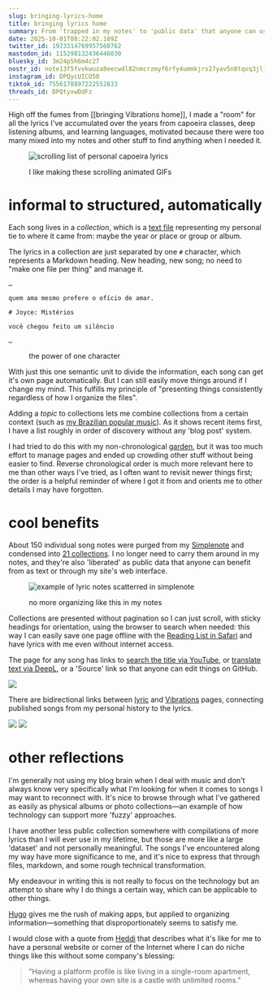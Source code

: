 ```yaml
---
slug: bringing-lyrics-home
title: bringing lyrics home
summary: From 'trapped in my notes' to 'public data' that anyone can use.
date: 2025-10-01T08:22:02.109Z
twitter_id: 1973314769957560762
mastodon_id: 115298132436446030
bluesky_id: 3m24p5h6m4c27
nostr_id: note13f5fvvkwuza8eecwdl82nmcrzmyf6rfy4ummkjrs27yav5n8tqvq3jljkr
instagram_id: DPQycUICO58
tiktok_id: 7556178897222552833
threads_id: DPQtyxwDdFz
---
```

High off the fumes from [[bringing Vibrations home]], I made a "room" for all the lyrics I've accumulated over the years from capoeira classes, deep listening albums, and learning languages, motivated because there were too many mixed into my notes and other stuff to find anything when I needed it.

<figure>

![scrolling list of personal capoeira lyrics](scrolling.gif)

<figcaption>I like making these scrolling animated GIFs</figcaption>
</figure>

<roco-divider></roco-divider>

# informal to structured, automatically

Each song lives in a *collection*, which is a [text file](https://github.com/rosano/home/blob/master/content-sources/lyrics/2021-04-caetano.md?plain=1) representing my personal tie to where it came from: maybe the year or place or group or album.

The lyrics in a collection are just separated by one `#` character, which represents a Markdown heading. New heading, new song; no need to "make one file per thing" and manage it.

```
…

quem ama mesmo prefere o ofício de amar.

# Joyce: Mistérios

você chegou feito um silêncio

…

```
<figure><figcaption>the power of one character</figcaption></figure>

With just this one semantic unit to divide the information, each song can get it's own page automatically. But I can still easily move things around if I change my mind. This fulfills my principle of "presenting things consistently regardless of how I organize the files".

Adding a *topic* to collections lets me combine collections from a certain context (such as [my Brazilian popular music](https://rosano.ca/lyrics/topic/brazil/)). As it shows recent items first, I have a list roughly in order of discovery without any 'blog post' system.

<roco-divider></roco-divider>

I had tried to do this with my non-chronological [garden](https://rosano.hmm.garden), but it was too much effort to manage pages and ended up crowding other stuff without being easier to find. Reverse chronological order is much more relevant here to me than other ways I've tried, as I often want to revisit newer things first; the order is a helpful reminder of where I got it from and orients me to other details I may have forgotten.

# cool benefits

About 150 individual song notes were purged from my [Simplenote](https://simplenote.com) and condensed into [21 collections](https://github.com/rosano/home/tree/master/content-sources/lyrics). I no longer need to carry them around in my notes, and they're also 'liberated' as public data that anyone can benefit from as text or through my site's web interface.

<figure>

![example of lyric notes scatterred in simplenote](simplenote.jpg)

<figcaption>no more organizing like this in my notes</figcaption>
</figure>

<roco-divider></roco-divider>

Collections are presented without pagination so I can just scroll, with sticky headings for orientation, using the browser to search when needed: this way I can easily save one page offline with the [Reading List in Safari](https://support.apple.com/en-us/108970) and have lyrics with me even without internet access.

The page for any song has links to [search the title via YouTube](https://rosano.ca/lyrics/caetano-2021/alguem-cantando/), or [translate text via DeepL](https://rosano.ca/lyrics/diab-2019/the-compassionate/), or a 'Source' link so that anyone can edit things on GitHub.

![](search-translate-source.jpg)

There are bidirectional links between [lyric](https://rosano.ca/lyrics/london-2024/lapinha) and [Vibrations](https://rosano.ca/vibrations/m3imvrwq) pages, connecting published songs from my personal history to the lyrics.

<gallery>![](bidirectional-1.jpg) ![](bidirectional-2.jpg)</gallery>

<roco-divider></roco-divider>

# other reflections

I'm generally not using my blog brain when I deal with music and don't always know very specifically what I'm looking for when it comes to songs I may want to reconnect with. It's nice to browse through what I've gathered as easily as physical albums or photo collections—an example of how technology can support more 'fuzzy' approaches.

I have another less public collection somewhere with compilations of more lyrics than I will ever use in my lifetime, but those are more like a large 'dataset' and not personally meaningful. The songs I've encountered along my way have more significance to me, and it's nice to express that through files, markdown, and some rough technical transformation.

My endeavour in writing this is not really to focus on the technology but an attempt to share why I do things a certain way, which can be applicable to other things.

[Hugo](https://gohugo.io) gives me the rush of making apps, but applied to organizing information—something that disproportionately seems to satisfy me.

I would close with a quote from [Heddi](https://heddiried.com) that describes what it's like for me to have a personal website or corner of the Internet where I can do niche things like this without some company's blessing:

> "Having a platform profile is like living in a single-room apartment, whereas having your own site is a castle with unlimited rooms."

